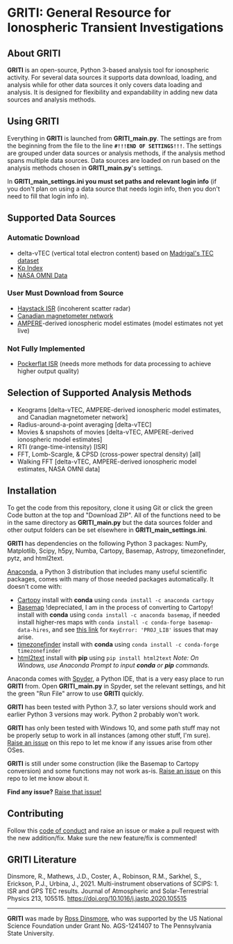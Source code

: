 # GRITI: General Resource for Ionospheric Transient Investigations

## About GRITI
**GRITI** is an open-source, Python 3-based analysis tool for ionospheric activity. For several data sources it supports data download, loading, and analysis while for other data sources it only covers data loading and analysis. It is designed for flexibility and expandability in adding new data sources and analysis methods.

## Using GRITI
Everything in **GRITI** is launched from **GRITI_main.py**. The settings are from the beginning from the file to the line **`#!!!END OF SETTINGS!!!`**. The settings are grouped under data sources or analysis methods, if the analysis method spans multiple data sources. Data sources are loaded on run based on the analysis methods chosen in **GRITI_main.py**'s settings.

In **GRITI_main_settings.ini you must set paths and relevant login info** (if you don't plan on using a data source that needs login info, then you don't need to fill that login info in).

## Supported Data Sources
### Automatic Download
- delta-vTEC (vertical total electron content) based on [Madrigal's TEC dataset](http://cedar.openmadrigal.org/list)
- [Kp Index](http://www.gfz-potsdam.de/en/kp-index/)
- [NASA OMNI Data](https://spdf.gsfc.nasa.gov/pub/data/omni/high_res_omni/hroformat.txt)

### User Must Download from Source
- [Haystack ISR](http://cedar.openmadrigal.org/list) (incoherent scatter radar)
- [Canadian magnetometer network](https://www.geomag.nrcan.gc.ca/data-donnee/sd-en.php)
- [AMPERE](http://ampere.jhuapl.edu/dataget/index.html)-derived ionospheric model estimates (model estimates not yet live)

### Not Fully Implemented
- [Pockerflat ISR](http://cedar.openmadrigal.org/list) (needs more methods for data processing to achieve higher output quality)

## Selection of Supported Analysis Methods
- Keograms \[delta-vTEC, AMPERE-derived ionospheric model estimates, and Canadian magnetometer network]
- Radius-around-a-point averaging \[delta-vTEC]
- Movies & snapshots of movies \[delta-vTEC, AMPERE-derived ionospheric model estimates]
- RTI (range-time-intensity) \[ISR]
- FFT, Lomb-Scargle, & CPSD (cross-power spectral density) \[all]
- Walking FFT \[delta-vTEC, AMPERE-derived ionospheric model estimates, NASA OMNI data]

## Installation
To get the code from this repository, clone it using Git or click the green Code button at the top and "Download ZIP". All of the functions need to be in the same directory as **GRITI_main.py** but the data sources folder and other output folders can be set elsewhere in **GRITI_main_settings.ini**.

**GRITI** has dependencies on the following Python 3 packages: NumPy, Matplotlib, Scipy, h5py, Numba, Cartopy, Basemap, Astropy, timezonefinder, pytz, and html2text.

[Anaconda](https://www.anaconda.com/products/individual), a Python 3 distribution that includes many useful scientific packages, comes with many of those needed packages automatically. It doesn't come with:
- [Cartopy](https://scitools.org.uk/cartopy/docs/latest/) install with **conda** using `conda install -c anaconda cartopy` 
- [Basemap](https://matplotlib.org/basemap/) !depreciated, I am in the process of converting to Cartopy! install with **conda** using `conda install -c anaconda basemap`, if needed install higher-res maps with `conda install -c conda-forge basemap-data-hires`, and see [this link](https://stackoverflow.com/questions/52295117/basemap-import-error-in-pycharm-keyerror-proj-lib/53751941) for `KeyError: 'PROJ_LIB'` issues that may arise.
- [timezonefinder](https://timezonefinder.readthedocs.io/en/latest/) install with **conda** using `conda install -c conda-forge timezonefinder`
- [html2text](https://github.com/Alir3z4/html2text/) install with **pip** using `pip install html2text`
_Note: On Windows, use Anaconda Prompt to input **conda** or **pip** commands._

Anaconda comes with [Spyder](https://www.spyder-ide.org/), a Python IDE, that is a very easy place to run **GRITI** from. Open **GRITI_main.py** in Spyder, set the relevant settings, and hit the green "Run File" arrow to use **GRITI** quickly.

**GRITI** has been tested with Python 3.7, so later versions should work and earlier Python 3 versions may work. Python 2 probably won't work.

**GRITI** has only been tested with Windows 10, and some path stuff may not be properly setup to work in all instances (among other stuff, I'm sure). [Raise an issue](https://github.com/dinsmoreo/GRITI/issues/new) on this repo to let me know if any issues arise from other OSes.

**GRITI** is still under some construction (like the Basemap to Cartopy conversion) and some functions may not work as-is. [Raise an issue](https://github.com/dinsmoreo/GRITI/issues/new) on this repo to let me know about it.

**Find any issue?** [Raise that issue!](https://github.com/dinsmoreo/GRITI/issues/new)

## Contributing
Follow this [code of conduct](https://www.contributor-covenant.org/version/2/0/code_of_conduct/) and raise an issue or make a pull request with the new addition/fix. Make sure the new feature/fix is commented!

## GRITI Literature
Dinsmore, R., Mathews, J.D., Coster, A., Robinson, R.M., Sarkhel, S., Erickson, P.J., Urbina, J., 2021. Multi-instrument observations of SCIPS: 1. ISR and GPS TEC results. Journal of Atmospheric and Solar-Terrestrial Physics 213, 105515. https://doi.org/10.1016/j.jastp.2020.105515

---
**GRITI** was made by [Ross Dinsmore](https://github.com/dinsmoro), who was supported by the US National Science Foundation under Grant No. AGS-1241407 to The Pennsylvania State University. 
